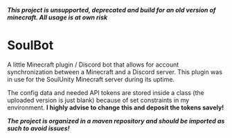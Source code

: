 _**This project is unsupported, deprecated and build for an old version of minecraft. All usage is at own risk**_

# SoulBot

A little Minecraft plugin / Discord bot that allows for account synchronization between a Minecraft and a Discord server.
This plugin was in use for the SoulUnity Minecraft server during its uptime.

The config data and needed API tokens are stored inside a class (the uploaded version is just blank) because of set constraints in my environment.
 **I highly advise to change this and deposit the tokens savely!**

_**The project is organized in a maven repository and should be imported as such to avoid issues!**_

